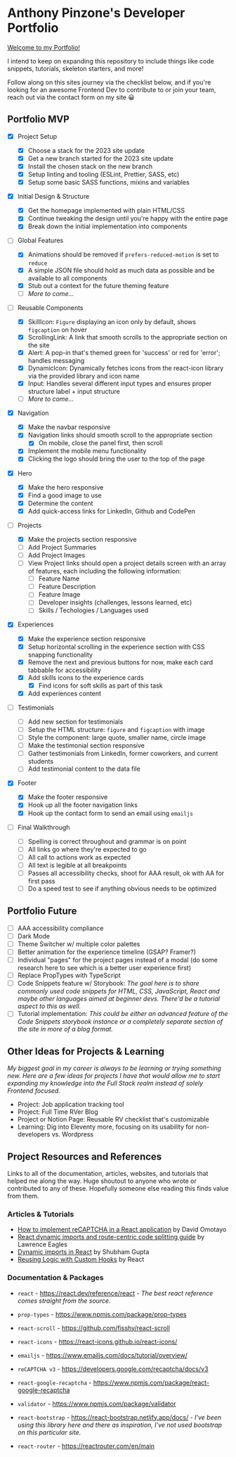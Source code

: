 # Anthony Pinzone's Developer Portfolio

[Welcome to my Portfolio!](http://www.anthonypinzone.online)

I intend to keep on expanding this repository to include things like code snippets, tutorials, skeleton starters, and more!

Follow along on this sites journey via the checklist below, and if you're looking for an awesome Frontend Dev to contribute to or join your team, reach out via the contact form on my site 😀

## Portfolio MVP

-   [x] Project Setup

    -   [x] Choose a stack for the 2023 site update
    -   [x] Get a new branch started for the 2023 site update
    -   [x] Install the chosen stack on the new branch
    -   [x] Setup linting and tooling (ESLint, Prettier, SASS, etc)
    -   [x] Setup some basic SASS functions, mixins and variables

-   [x] Initial Design & Structure

    -   [x] Get the homepage implemented with plain HTML/CSS
    -   [x] Continue tweaking the design until you're happy with the entire page
    -   [x] Break down the initial implementation into components

-   [ ] Global Features

    -   [x] Animations should be removed if `prefers-reduced-motion` is set to `reduce`
    -   [x] A simple JSON file should hold as much data as possible and be available to all components
    -   [x] Stub out a context for the future theming feature
    -   [ ] _More to come..._

-   [ ] Reusable Components

    -   [x] SkillIcon: `Figure` displaying an icon only by default, shows `figcaption` on hover
    -   [x] ScrollingLink: A link that smooth scrolls to the appropriate section on the site
    -   [x] Alert: A pop-in that's themed green for 'success' or red for 'error'; handles messaging
    -   [x] DynamicIcon: Dynamically fetches icons from the react-icon library via the provided library and icon name
    -   [x] Input: Handles several different input types and ensures proper structure label + input structure
    -   [ ] _More to come..._

-   [x] Navigation

    -   [x] Make the navbar responsive
    -   [x] Navigation links should smooth scroll to the appropriate section
        -   [x] On mobile, close the panel first, then scroll
    -   [x] Implement the mobile menu functionality
    -   [x] Clicking the logo should bring the user to the top of the page

-   [x] Hero

    -   [x] Make the hero responsive
    -   [x] Find a good image to use
    -   [x] Determine the content
    -   [x] Add quick-access links for LinkedIn, Github and CodePen

-   [ ] Projects

    -   [x] Make the projects section responsive
    -   [ ] Add Project Summaries
    -   [ ] Add Project Images
    -   [ ] View Project links should open a project details screen with an array of features, each including the following information:
        -   [ ] Feature Name
        -   [ ] Feature Description
        -   [ ] Feature Image
        -   [ ] Developer insights (challenges, lessons learned, etc)
        -   [ ] Skills / Techologies / Languages used

-   [x] Experiences

    -   [x] Make the experience section responsive
    -   [x] Setup horizontal scrolling in the experience section with CSS snapping functionality
    -   [x] Remove the next and previous buttons for now, make each card tabbable for accessibility
    -   [x] Add skills icons to the experience cards
        -   [x] Find icons for soft skills as part of this task
    -   [x] Add experiences content

-   [ ] Testimonials

    -   [ ] Add new section for testimonials
    -   [ ] Setup the HTML structure: `figure` and `figcaption` with image
    -   [ ] Style the component: large quote, smaller name, circle image
    -   [ ] Make the testimonial section responsive
    -   [ ] Gather testimonials from LinkedIn, former coworkers, and current students
    -   [ ] Add testimonial content to the data file

-   [x] Footer

    -   [x] Make the footer responsive
    -   [x] Hook up all the footer navigation links
    -   [x] Hook up the contact form to send an email using `emailjs`

-   [ ] Final Walkthrough
    -   [ ] Spelling is correct throughout and grammar is on point
    -   [ ] All links go where they're expected to go
    -   [ ] All call to actions work as expected
    -   [ ] All text is legible at all breakpoints
    -   [ ] Passes all accessibility checks, shoot for AAA result, ok with AA for first pass
    -   [ ] Do a speed test to see if anything obvious needs to be optimized

## Portfolio Future

-   [ ] AAA accessibility compliance
-   [ ] Dark Mode
-   [ ] Theme Switcher w/ multiple color palettes
-   [ ] Better animation for the experience timeline (GSAP? Framer?)
-   [ ] Individual "pages" for the project pages instead of a modal (do some research here to see which is a better user experience first)
-   [ ] Replace PropTypes with TypeScript
-   [ ] Code Snippets feature w/ Storybook: _The goal here is to share commonly used code snippets for HTML, CSS, JavaScript, React and maybe other languages aimed at beginner devs. There'd be a tutorial aspect to this as well._
-   [ ] Tutorial implementation: _This could be either an advanced feature of the Code Snippets storybook instance or a completely separate section of the site in more of a blog format._

## Other Ideas for Projects & Learning

_My biggest goal in my career is always to be learning or trying something new. Here are a few ideas for projects I have that would allow me to start expanding my knowledge into the Full Stack realm instead of solely Frontend focused._

-   Project: Job application tracking tool
-   Project: Full Time RVer Blog
-   Project or Notion Page: Reusable RV checklist that's customizable
-   Learning: Dig into Eleventy more, focusing on its usability for non-developers vs. Wordpress

## Project Resources and References

Links to all of the documentation, articles, websites, and tutorials that helped me along the way. Huge shoutout to anyone who wrote or contributed to any of these. Hopefully someone else reading this finds value from them.

### Articles & Tutorials

-   [How to implement reCAPTCHA in a React application](https://blog.logrocket.com/implement-recaptcha-react-application/) by David Omotayo
-   [React dynamic imports and route-centric code splitting guide](https://blog.logrocket.com/react-dynamic-imports-route-centric-code-splitting-guide/) by Lawrence Eagles
-   [Dynamic imports in React](https://medium.com/@shubham3480/dynamic-imports-in-react-3e3e7ad1d210) by Shubham Gupta
-   [Reusing Logic with Custom Hooks](https://react.dev/learn/reusing-logic-with-custom-hooks) by React

### Documentation & Packages

-   `react` - https://react.dev/reference/react - _The best react reference comes straight from the source._
-   `prop-types` - https://www.npmjs.com/package/prop-types
-   `react-scroll` - https://github.com/fisshy/react-scroll
-   `react-icons` - https://react-icons.github.io/react-icons/
-   `emailjs` - https://www.emailjs.com/docs/tutorial/overview/
-   `reCAPTCHA v3` - https://developers.google.com/recaptcha/docs/v3

-   `react-google-recaptcha` - https://www.npmjs.com/package/react-google-recaptcha
-   `validator` - https://www.npmjs.com/package/validator
-   `react-bootstrap` - https://react-bootstrap.netlify.app/docs/ - _I've been using this library here and there as inspiration, I've not used bootstrap on this particular site._
-   `react-router` - https://reactrouter.com/en/main
